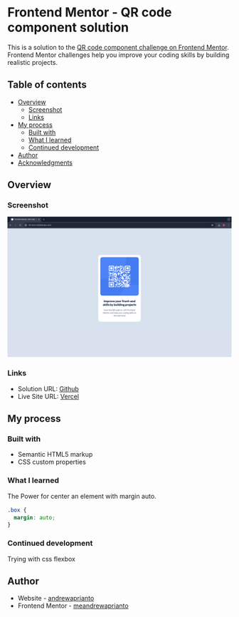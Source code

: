 # Frontend Mentor - QR code component solution

This is a solution to the [QR code component challenge on Frontend Mentor](https://www.frontendmentor.io/challenges/qr-code-component-iux_sIO_H). Frontend Mentor challenges help you improve your coding skills by building realistic projects.

## Table of contents

- [Overview](#overview)
  - [Screenshot](#screenshot)
  - [Links](#links)
- [My process](#my-process)
  - [Built with](#built-with)
  - [What I learned](#what-i-learned)
  - [Continued development](#continued-development)
- [Author](#author)
- [Acknowledgments](#acknowledgments)

## Overview

### Screenshot

![](images/screenshot-solutions.png)

### Links

- Solution URL: [Github](https://github.com/meandrewaprianto/qr-code-componen)
- Live Site URL: [Vercel](https://qr-code-component-gilt-six.vercel.app/)

## My process

### Built with

- Semantic HTML5 markup
- CSS custom properties

### What I learned

The Power for center an element with margin auto.

```css
.box {
  margin: auto;
}
```

### Continued development

Trying with css flexbox

## Author

- Website - [andrewaprianto](https://qr-code-component-gilt-six.vercel.app/)
- Frontend Mentor - [meandrewaprianto](https://www.frontendmentor.io/profile/yourusername)
